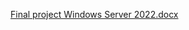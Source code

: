 [Final project Windows Server 2022.docx](https://github.com/OfriPeretz/windowsproject/files/12477145/Final.project.Windows.Server.2022.docx)
